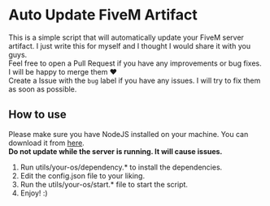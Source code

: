 # Auto Update FiveM Artifact

This is a simple script that will automatically update your FiveM server artifact. I just write this for myself and I thought I would share it with you guys.\
Feel free to open a Pull Request if you have any improvements or bug fixes. I will be happy to merge them ❤️\
Create a Issue with the `bug` label if you have any issues. I will try to fix them as soon as possible.

## How to use
Please make sure you have NodeJS installed on your machine. You can download it from [here](https://nodejs.org/en/download/).\
**Do not update while the server is running. It will cause issues.**

1. Run utils/your-os/dependency.* to install the dependencies.
2. Edit the config.json file to your liking.
3. Run the utils/your-os/start.* file to start the script.
4. Enjoy! :)
